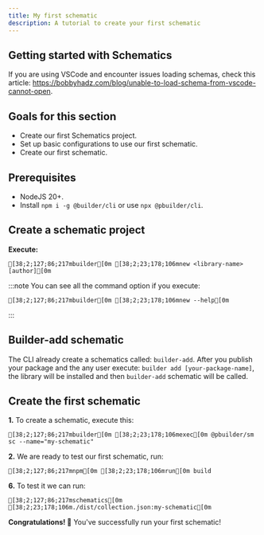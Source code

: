 ```yaml
---
title: My first schematic
description: A tutorial to create your first schematic
---
```

## Getting started with Schematics

If you are using VSCode and encounter issues loading schemas, check this article:
<https://bobbyhadz.com/blog/unable-to-load-schema-from-vscode-cannot-open>.

## Goals for this section

- Create our first Schematics project.
- Set up basic configurations to use our first schematic.
- Create our first schematic.

## Prerequisites

- NodeJS 20+.
- Install `npm i -g @builder/cli` or use `npx @pbuilder/cli`.

## Create a schematic project

**Execute:**

```ansi
[38;2;127;86;217mbuilder[0m [38;2;23;178;106mnew <library-name> [author][0m
```

:::note
You can see all the command option if you execute:

```ansi
[38;2;127;86;217mbuilder[0m [38;2;23;178;106mnew --help[0m
```

:::

## Builder-add schematic

The CLI already create a schematics called: `builder-add`. After you publish your package and the any user execute: `builder add [your-package-name]`, the library will be installed and then `builder-add` schematic will be called.

## Create the first schematic

**1.** To create a schematic, execute this:

```ansi
[38;2;127;86;217mbuilder[0m [38;2;23;178;106mexec[0m @pbuilder/sm sc --name="my-schematic"
```

**2.** We are ready to test our first schematic, run:

```ansi
[38;2;127;86;217mnpm[0m [38;2;23;178;106mrun[0m build
```

**6.** To test it we can run:

```ansi
[38;2;127;86;217mschematics[0m [38;2;23;178;106m./dist/collection.json:my-schematic[0m
```

**Congratulations! 🚀**
You've successfully run your first schematic!
